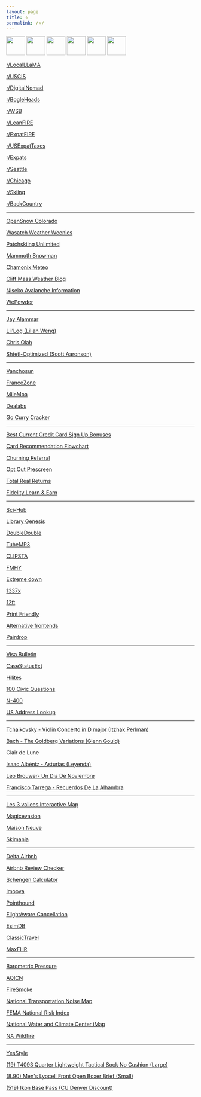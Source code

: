 ```yaml
---
layout: page
title: ⭐
permalink: /⭐/
---
```


<a href="https://news.ycombinator.com/"><img src="https://news.ycombinator.com/favicon.ico" width="50" height="50" /></a>
<a href="https://slickdeals.net/"><img src="https://slickdeals.net/images/slickdeals_icon.svg" width="50" height="50" /></a>
<a href="https://bogleheads.org/"><img src="https://bogleheads.org/favicon.ico" width="50" height="50" /></a>
<a href="https://www.rfi.fr/en/"><img src="https://www.rfi.fr/favicon.ico" width="50" height="50" /></a>
<a href="https://www.lemonde.fr/en/"><img src="https://www.lemonde.fr/favicon.ico" width="50" height="50" /></a>
<a href="https://www.memeorandum.com/"><img src="https://www.memeorandum.com/favicon.ico" width="50" height="50" /></a>


[r/LocalLLaMA](https://farside.link/libreddit/r/LocalLLaMA/)

[r/USCIS](https://farside.link/libreddit/r/uscis)

[r/DigitalNomad](https://farside.link/libreddit/r/digitalnomad/)

[r/BogleHeads](https://farside.link/libreddit/r/bogleheads)

[r/WSB](https://farside.link/libreddit/r/wallstreetbets)

[r/LeanFIRE](https://farside.link/libreddit/r/leanfire)

[r/ExpatFIRE](https://farside.link/libreddit/r/expatfire)

[r/USExpatTaxes](https://farside.link/libreddit/r/usexpattaxes)

[r/Expats](https://libreddit.bus-hit.me/r/expats)

[r/Seattle](https://farside.link/libreddit/r/seattle) 

[r/Chicago](https://farside.link/libreddit/r/chicago)

[r/Skiing](https://farside.link/libreddit/r/skiing)

[r/BackCountry](https://farside.link/libreddit/r/backcountry)

---

[OpenSnow Colorado](https://opensnow.com/explore/states/US-CO/summary)

[Wasatch Weather Weenies](https://wasatchweatherweenies.blogspot.com/)

[Patchskiing Unlimited](https://patchskiing.net/)

[Mammoth Snowman](https://www.mammothsnowman.com/)

[Chamonix Meteo](https://chamonix-meteo.com/)

[Cliff Mass Weather Blog](https://cliffmass.blogspot.com/)

[Niseko Avalanche Information](http://niseko.nadare.info/)

[WePowder](https://wepowder.com/en)

---

[Jay Alammar](https://jalammar.github.io/)

[Lil’Log (Lilian Weng)](https://lilianweng.github.io/)

[Chris Olah](https://colah.github.io/)

[Shtetl-Optimized (Scott Aaronson)](https://scottaaronson.blog/)

---

[Vanchosun](https://www.vanchosun.com/)

[FranceZone](https://www.francezone.com/)

[MileMoa](https://www.milemoa.com/bbs/)

[Dealabs](https://www.dealabs.com)

[Go Curry Cracker](https://www.gocurrycracker.com)

---

[Best Current Credit Card Sign Up Bonuses](https://www.doctorofcredit.com/best-current-credit-card-sign-bonuses/#Recent_Changes)

[Card Recommendation Flowchart](https://m16p-churning.s3.us-east-2.amazonaws.com/Card+Recommendation+Flowchart+Latest.html)

[Churning Referral](https://churning.rankt.com/referrals/)

[Opt Out Prescreen](https://www.optoutprescreen.com/)

[Total Real Returns](https://totalrealreturns.com/s/USDOLLAR,BRK-B,VTI,VXUS,SGOV?start=2022-01-01)

[Fidelity Learn & Earn](https://portal.interactivebrokers.com/learn_earn/)

---

[Sci-Hub](https://sci-hub.se/)

[Library Genesis](http://libgen.rs/)

[DoubleDouble](https://doubledouble.top/)

[TubeMP3](https://tubemp3.to)

[CLIPSTA](https://clipsta.us.to)

[FMHY](https://fmhy.net/videopiracyguide)

[Extreme down](https://www.extreme-down.moe)

[1337x](https://1337x.to/)

[12ft](https://12ft.io/)

[Print Friendly](https://www.printfriendly.com)

[Alternative frontends](https://farside.link/)

[Pairdrop](https://pairdrop.net/)

---

[Visa Bulletin](https://travel.state.gov/content/travel/en/legal/visa-law0/visa-bulletin.html)

[CaseStatusExt](https://www.casestatusext.com/)

[Hilites](https://hilites.today/)

[100 Civic Questions](https://www.uscis.gov/citizenship/find-study-materials-and-resources/study-for-the-test/100-civics-questions-and-answers-with-mp3-audio-english-version)

[N-400](https://www.uscis.gov/n-400)

[US Address Lookup](https://firstlogic.com/tools/verify-address)

---

[Tchaikovsky - Violin Concerto in D major (Itzhak Perlman)](https://www.youtube.com/watch?v=QCKL95HAdQ8)

[Bach - The Goldberg Variations (Glenn Gould)](https://www.youtube.com/watch?v=Ah392lnFHxM)

Clair de Lune

[Isaac Albéniz - Asturias (Leyenda)](https://www.songsterr.com/a/wsa/isaac-albeniz-asturias-leyenda-tab-s23643)

[Leo Brouwer- Un Dia De Noviembre](https://www.songsterr.com/a/wsa/leo-brouwer-un-dia-de-noviembre-tab-s3376t0)

[Francisco Tarrega - Recuerdos De La Alhambra](https://www.songsterr.com/a/wsa/francisco-tarrega-recuerdos-de-la-alhambra-tab-s20178)

---


[Les 3 vallees Interactive Map](https://lumiplay.link/interactive-map/les-3-vallees/en)

[Magicevasion](https://www.magicevasion.com/)

[Maison Neuve](https://www.maisonneuve.net/)

[Skimania](https://www.skimania.com/)

---

[Delta Airbnb](https://www.deltaairbnb.com/content/delta-airbnb/en/overview.html)

[Airbnb Review Checker](https://checkout.reviews)

[Schengen Calculator](https://schengenareacalculator.com/)

[Imoova](https://imoova.com/)

[Pointhound](https://www.pointhound.com/)

[FlightAware Cancellation](https://www.flightaware.com/live/cancelled/today)

[EsimDB](https://esimdb.com)

[ClassicTravel](https://www.classictravel.com/)

[MaxFHR](https://maxfhr.com/)

---

[Barometric Pressure](https://barometricpressure.app/)

[AQICN](https://aqicn.org/map/northamerica/)

[FireSmoke](https://firesmoke.ca/forecasts/current/)

[National Transportation Noise Map](https://maps.dot.gov/BTS/NationalTransportationNoiseMap/)

[FEMA National Risk Index](https://hazards.fema.gov/nri/map)

[National Water and Climate Center iMap](https://nwcc-apps.sc.egov.usda.gov/imap)

[NA Wildfire](https://lens.pathandfocus.com/?latitude=37.83&longitude=-92.71&zoom=4)

---

[YesStyle](https://www.yesstyle.com)

[(19) T4093 Quarter Lightweight Tactical Sock No Cushion (Large)](https://darntough.com/collections/tactical-socks/products/unisex-merino-wool-t4093-tactical-quarter-lightweight-tactical-socks)

[(8.90) Men's Lyocell Front Open Boxer Brief (Small)](https://www.muji.us/products/mens-lyocell-front-open-boxer-brief-fag3822a)

[(519) Ikon Base Pass (CU Denver Discount)](https://www.ucdenver.edu/wellness/programs/adventure/ikon-pass-discount#ac-do-i-qualify-0)



<script>
    document.getElementsByClassName("post-title").item(0).innerText = null;
</script>
